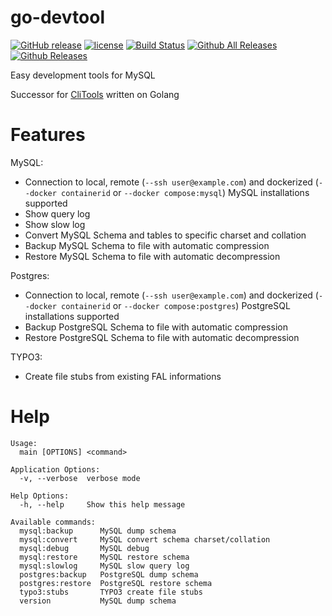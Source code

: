 # go-devtool

[![GitHub release](https://img.shields.io/github/release/webdevops/go-devtool.svg)](https://github.com/webdevops/go-devtool/releases)
[![license](https://img.shields.io/github/license/webdevops/go-devtool.svg)](https://github.com/webdevops/go-devtool/blob/master/LICENSE)
[![Build Status](https://travis-ci.org/webdevops/go-devtool.svg?branch=master)](https://travis-ci.org/webdevops/go-devtool)
[![Github All Releases](https://img.shields.io/github/downloads/webdevops/go-devtool/total.svg)]()
[![Github Releases](https://img.shields.io/github/downloads/webdevops/go-devtool/latest/total.svg)]()

Easy development tools for MySQL

Successor for [CliTools](https://github.com/webdevops/clitools) written on Golang

Features
========

MySQL:
- Connection to local, remote (`--ssh user@example.com`) and dockerized (`--docker containerid` or `--docker compose:mysql`) MySQL installations supported
- Show query log
- Show slow log
- Convert MySQL Schema and tables to specific charset and collation
- Backup MySQL Schema to file with automatic compression
- Restore MySQL Schema to file with automatic decompression

Postgres:
- Connection to local, remote (`--ssh user@example.com`) and dockerized (`--docker containerid` or `--docker compose:postgres`) PostgreSQL installations supported
- Backup PostgreSQL Schema to file with automatic compression
- Restore PostgreSQL Schema to file with automatic decompression

TYPO3:
- Create file stubs from existing FAL informations

Help
====

```
Usage:
  main [OPTIONS] <command>

Application Options:
  -v, --verbose  verbose mode

Help Options:
  -h, --help     Show this help message

Available commands:
  mysql:backup      MySQL dump schema
  mysql:convert     MySQL convert schema charset/collation
  mysql:debug       MySQL debug
  mysql:restore     MySQL restore schema
  mysql:slowlog     MySQL slow query log
  postgres:backup   PostgreSQL dump schema
  postgres:restore  PostgreSQL restore schema
  typo3:stubs       TYPO3 create file stubs
  version           MySQL dump schema
```
